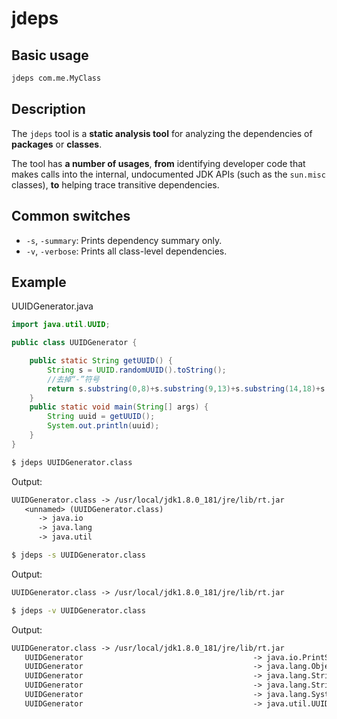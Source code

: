 # jdeps

## Basic usage

```bash
jdeps com.me.MyClass
```

## Description

The `jdeps` tool is a **static analysis tool** for analyzing the dependencies of **packages** or **classes**. 


The tool has **a number of usages**, **from** identifying developer code that makes calls into the internal, undocumented JDK APIs (such as the `sun.misc`
classes), **to** helping trace transitive dependencies.

## Common switches

- `-s`, `-summary`: Prints dependency summary only.
- `-v`, `-verbose`: Prints all class-level dependencies.

## Example

UUIDGenerator.java

```java
import java.util.UUID;

public class UUIDGenerator {

    public static String getUUID() {
        String s = UUID.randomUUID().toString();
        //去掉“-”符号
        return s.substring(0,8)+s.substring(9,13)+s.substring(14,18)+s.substring(19,23)+s.substring(24);
    }
    public static void main(String[] args) {
        String uuid = getUUID();
        System.out.println(uuid);
    }
}
```

```bash
$ jdeps UUIDGenerator.class
```

Output:

```txt
UUIDGenerator.class -> /usr/local/jdk1.8.0_181/jre/lib/rt.jar
   <unnamed> (UUIDGenerator.class)
      -> java.io                                            
      -> java.lang                                          
      -> java.util
```

```bash
$ jdeps -s UUIDGenerator.class
```

Output:

```txt
UUIDGenerator.class -> /usr/local/jdk1.8.0_181/jre/lib/rt.jar
```

```bash
$ jdeps -v UUIDGenerator.class
```

Output:

```txt
UUIDGenerator.class -> /usr/local/jdk1.8.0_181/jre/lib/rt.jar
   UUIDGenerator                                      -> java.io.PrintStream                                
   UUIDGenerator                                      -> java.lang.Object                                   
   UUIDGenerator                                      -> java.lang.String                                   
   UUIDGenerator                                      -> java.lang.StringBuilder                            
   UUIDGenerator                                      -> java.lang.System                                   
   UUIDGenerator                                      -> java.util.UUID
```
